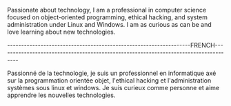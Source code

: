 Passionate about technology, I am a professional in computer science focused on object-oriented programming, ethical hacking, and system administration under Linux and Windows.
I am as curious as can be and love learning about new technologies.

------------------------------------------------------------------FRENCH-------------------------------------------------------------------------------------

Passionné de la technologie, je suis un professionnel en informatique axé sur la programmation orientée objet, l'ethical hacking et l'administration systèmes sous linux et windows.
Je suis curieux comme personne et aime apprendre les nouvelles technologies.
